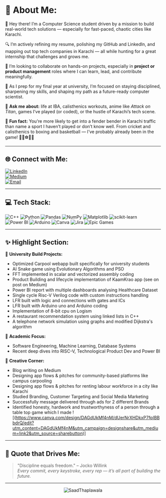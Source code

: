 # 💫 About Me:
👋 Hey there! I’m a Computer Science student driven by a mission to build real-world tech solutions — especially for fast-paced, chaotic cities like Karachi.  

🔍 I’m actively refining my resume, polishing my GitHub and LinkedIn, and mapping out top tech companies in Karachi — all while hunting for a great internship that challenges and grows me.  

🤝 I’m looking to collaborate on hands-on projects, especially in **project or product management** roles where I can learn, lead, and contribute meaningfully.

🎯 As I prep for my final year at university, I’m focused on staying disciplined, sharpening my skills, and shaping my path as a future-ready computer scientist.

💬 **Ask me about:** life at IBA, calisthenics workouts, anime like *Attack on Titan*, games I’ve played (or coded), or the hustle of Karachi’s tech scene.

🎉 **Fun fact:** You're more likely to get into a fender bender in Karachi traffic than name a sport I haven’t played or don’t know well. From cricket and calisthenics to boxing and basketball — I’ve probably already been in the game! 🏏🥋⚽🏀🚦

---

## 🌐 Connect with Me:
[![LinkedIn](https://img.shields.io/badge/LinkedIn-%230077B5.svg?style=for-the-badge&logo=linkedin&logoColor=white)](https://linkedin.com/in/saad-thaplawala-4a5713291/)  
[![Medium](https://img.shields.io/badge/Medium-12100E?style=for-the-badge&logo=medium&logoColor=white)](https://medium.com/@saadbasit841)  
[![Email](https://img.shields.io/badge/Email-D14836?style=for-the-badge&logo=gmail&logoColor=white)](mailto:saadbasit841@gmail.com)

---

## 💻 Tech Stack:
![C++](https://img.shields.io/badge/C++-00599C?style=for-the-badge&logo=c%2B%2B&logoColor=white)
![Python](https://img.shields.io/badge/Python-3670A0?style=for-the-badge&logo=python&logoColor=ffdd54)
![Pandas](https://img.shields.io/badge/Pandas-150458?style=for-the-badge&logo=pandas&logoColor=white)
![NumPy](https://img.shields.io/badge/NumPy-013243?style=for-the-badge&logo=numpy&logoColor=white)
![Matplotlib](https://img.shields.io/badge/Matplotlib-ffffff?style=for-the-badge&logo=matplotlib&logoColor=black)
![scikit-learn](https://img.shields.io/badge/Scikit--Learn-F7931E?style=for-the-badge&logo=scikit-learn&logoColor=white)
![Power BI](https://img.shields.io/badge/Power_BI-F2C811?style=for-the-badge&logo=powerbi&logoColor=black)
![Arduino](https://img.shields.io/badge/Arduino-00979D?style=for-the-badge&logo=arduino&logoColor=white)
![Canva](https://img.shields.io/badge/Canva-00C4CC?style=for-the-badge&logo=canva&logoColor=white)
![Jira](https://img.shields.io/badge/Jira-0A0FFF?style=for-the-badge&logo=jira&logoColor=white)
![Epic Games](https://img.shields.io/badge/Epic_Games-313131?style=for-the-badge&logo=epicgames&logoColor=white)

---

## ✨ Highlight Section:
📌 **University Build Projects:**  
- Optimized Carpool webapp built specifically for university students
- AI Snake game using Evolutionary Algorithms and PSO
- FFT implemented in scalar and vectorized assembly coding
- Product Building and lifecycle implementation of KaamKrao app (see on post on Medium)
- Power BI report with multiple dashboards analysing Healthcare Dataset
- Single cycle Risc-V Verilog code with custom instructions handling
- LFR built with logic and connections with gates and ICs
- LFR built with Arduino uno and Arduino coding
- Implementation of 8-bit cpu on Logism
- A restaurant recommendation system using linked lists in C++  
- A telephone network simulation using graphs and modified Dijkstra's algorithm

📌 **Academic Focus:**  
- Software Engineering, Machine Learning, Database Systems  
- Recent deep dives into RISC-V, Technological Product Dev and Power BI

📌 **Creative Corner:**  
- Blog writing on Medium  
- Designing app flows & pitches for community-based platforms like campus carpooling
- Designing app flows & pitches for renting labour workforce in a city like Karachi
- Studied Branding, Customer Targeting and Social Media Marketing
- Successfully message delivered through ads for 2 different Brands
- Identified honesty, hardwork and trustworthyness of a person through a table top game which I made ![(https://www.canva.com/design/DAGdUkMf4nM/dUerNrXHDkxP7fpIBBbdrQ/edit?utm_content=DAGdUkMf4nM&utm_campaign=designshare&utm_medium=link2&utm_source=sharebutton)]


---

## 🧠 Quote that Drives Me:
> "Discipline equals freedom." – Jocko Willink  
> *Every commit, every keystroke, every rep — it’s all part of building the future.*

---

<p align="center">
  <img src="https://komarev.com/ghpvc/?username=SaadThaplawala&label=Profile%20views&color=ce9927&style=flat" alt="SaadThaplawala" />
</p>


<!-- Designed with passion & purpose -->
